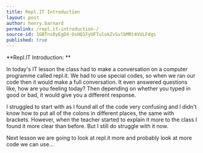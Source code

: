 ```yaml
---
title: Repl.IT Introduction 
layout: post
author: henry.barnard
permalink: /repl.it-introduction-/
source-id: 1GBTns8yEgD4-OsHQ1FyUFTulokZvSvlbMRt4VULFdgs
published: true
---
```

**Repl.IT Introduction: **

In today's IT lesson the class had to make a conversation on a computer programme called repl.it. We had to use special codes, so when we ran our code then it would make a full conversation. It even answered questions like, how are you feeling today? Then depending on whether you typed in good or bad, it would give you a different response.

I struggled to start with as I found all of the code very confusing and I didn't know how to put all of the colons in different places, the same with brackets. However, when the teacher started to explain it more to the class I found it more clear than before. But I still do struggle with it now. 

Next lesson we are going to look at repl.it more and probably look at more code we can use...

